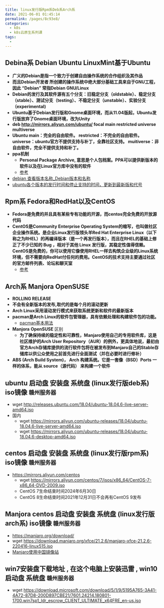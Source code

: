 ```yaml
---
title: linux发行版Rpm系Deb系Arch系
date: 2021-06-01 01:45:14
permalink: /pages/8c93e8/
categories:
  - k8s
  - k8s云原生系列课
tags:
  - 
---
```




## Debina系 **Debian** **Ubuntu** **LinuxMint基于Ubuntu**
- **广义的Debian是指一个致力于创建自由操作系统的合作组织及其作品**
- **而且Debian开发者 所创建的操作系统中绝大部分基础工具来自于GNU工程，因此 “Debian” 常指Debian GNU/Linux**
- **Debian的发行及其软件源有五个分支：旧稳定分支（oldstable）、稳定分支（stable）、测试分支（testing）、不稳定分支（unstable）、实验分支（experimental)**
- **Ubuntu基于Debian发行版和Gnome桌面环境，而从11.04版起，Ubuntu发行版放弃了Gnome桌面环境，改为Unity**
- **deb http://mirrors.aliyun.com/ubuntu/ focal main restricted universe multiverse**
- **Ubuntu main：完全的自由软件。 restricted：不完全的自由软件。 universe：ubuntu官方不提供支持与补丁，全靠社区支持。 muitiverse：非自由软件，完全不提供支持和补丁。**
- **ppa机制**
  - **Personal Package Archive, 意思是个人包档案。PPA可以提供新版本的软件以及在Linux官方库中没有的软件**
  - [参考](https://blog.csdn.net/weixin_44633882/article/details/108909809)
- [debian 查看版本名称_Debian版本和名称](https://blog.csdn.net/cunjiu9486/article/details/109076490)
- [ubuntu各个版本的发行时间和停止支持的时间，更新到最新版和代号](https://www.oschina.net/news/112997/ubuntu-20-04-lts-release-date-features)

## Rpm系 **Fedora**和**RedHat**以及**CentOS**
- **Fedora是免费的并且具有某些专有功能的开源，而centos完全免费的开放源代码**
- **CentOS是Community Enterprise Operating System的缩写，也叫做社区企业操作系统。是企业Linux发行版领头羊Red Hat Enterprise Linux（以下称之为RHEL）的再编译版本（是一个再发行版本），而且在RHEL的基础上修正了不少已知的 Bug ，相对于其他 Linux 发行版，其稳定性值得信赖。 CentOS是免费的，你可以使用它像使用RHEL一样去构筑企业级的Linux系统环境，但不需要向RedHat付任何的费用。CentOS的技术支持主要通过社区的官方邮件列表、论坛和聊天室**
  - [参考](https://www.php.cn/centos/488532.html)


## Arch系 **Manjora** **OpenSUSE**
- **ROLLING RELEASE**  
- **不会有全新版本的发布,取代的是每个月的滚动更新**
- **Arch Linux采用滚动发行模式来获取系统更新和软件的最新版本**
- **pacman是Arch Linux的软件包管理器，具有依赖处理和构建软件包的功能。**
  - [pacman基本用法](https://blog.csdn.net/github_39655029/article/details/106248806)
- **Manjora** **OpenSUSE** 区别
  - **为了确保持续的稳定性和可靠性，Manjaro使用自己的专用软件库，这是社区维护的Arch User Repository（AUR）的例外，更具体地说，最初由官方Arch存储库提供的流行软件包将在被发布到Manjaro自己的Stable存储库以供公众使用之前首先进行全面测试（并在必要时进行修补）**
- **ABS (Arch Build System)， Arch 构建系统。它是一套像（BSD）Ports 一样的体系，能从 source（源代码） 来构建一个软件**






## ubuntu 启动盘 安装盘 系统盘 (linux发行版deb系) iso镜像  `赣州服务器`
- wget http://releases.ubuntu.com/18.04/ubuntu-18.04.6-live-server-amd64.iso
- 国内
  -  wget https://mirrors.aliyun.com/ubuntu-releases/18.04/ubuntu-18.04.6-live-server-amd64.iso
  -  wget https://mirrors.aliyun.com/ubuntu-releases/18.04/ubuntu-18.04.6-desktop-amd64.iso


## centos 启动盘 安装盘 系统盘 (linux发行版rpm系) iso镜像 `赣州服务器`
- https://mirrors.aliyun.com/centos
  - wget https://mirrors.aliyun.com/centos/7/isos/x86_64/CentOS-7-x86_64-DVD-2009.iso
  - CentOS 7生命结束时间2024年6月30日
  - CentOS 8生命结束时间2021年12月31日不会再有CentOS 9发布

## **Manjora** centos 启动盘 安装盘 系统盘 (linux发行版arch系) iso镜像 `赣州服务器`
- https://manjaro.org/download/
 - wget https://download.manjaro.org/xfce/21.2.6/manjaro-xfce-21.2.6-220416-linux515.iso 
- [Manjaro使用中国镜像站](https://blog.csdn.net/hailangnet/article/details/100852080)


## win7安装盘下载地址 , 在这个电脑上安装迅雷 , win10 启动盘 系统盘 `赣州服务器`
- wget https://download.microsoft.com/download/5/1/9/5195A765-3A41-4A72-87D8-200D897CBE21/7601.24214.180801-1700.win7sp1_ldr_escrow_CLIENT_ULTIMATE_x64FRE_en-us.iso



